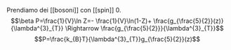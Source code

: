 Prendiamo dei [[bosoni]] con [[spin]] 0.
$$\beta P=\frac{1}{V}\ln Z=- \frac{1}{V}\ln(1-Z)+ \frac{g_{\frac{5}{2}}(z)}{\lambda^{3}_{T}} \Rightarrow \frac{g_{\frac{5}{2}}}{\lambda^{3}_{T}}$$
$$P=\frac{k_{B}T}{\lambda^{3}_{T}}g_{\frac{5}{2}}(z)$$

